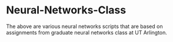 # Neural-Networks-Class

The above are various neural networks scripts that are based on assignments from graduate neural networks class at UT Arlington.
